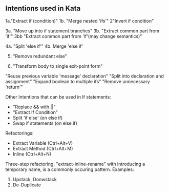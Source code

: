 
## Intentions used in Kata

1a."Extract if (condition)"
1b. "Merge nested 'ifs'"
2"Invert if condition"

3a. "Move up into if statement branches"
3b. "Extract common part from 'if'"
3bb "Extract common part from 'if'(may change semantics)"

4a. "Split 'else if'"
4b. Merge 'else if'

5. "Remove redundant else"

6. "Transform body to single exit-point form"


"Reuse previous variable 'message' declaration"
"Split into declaration and assignment"
"Expand boolean to multiple ifs"
"Remove unnecessary 'return'"


Other Intentions that can be used in If statements:
- "Replace && with ||"
- "Extract If Condition" 
- Split 'if else' (on else if)
- Swap if statements (on else if)

Refactorings:
- Extract Variable (Ctrl+Alt+V)
- Extract Method (Ctrl+Alt+M)
- Inline (Ctrl+Alt+N)

Three-step refactoring, "extract-inline-rename" with introducing a temporary name, is a commonly occuring pattern. Examples:
1) Upstack, Donwstack 
2) De-Duplicate